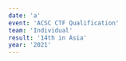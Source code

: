 ```yaml
---
date: 'a'
event: 'ACSC CTF Qualification'
team: 'Individual'
result: '14th in Asia'
year: '2021'
---
```

